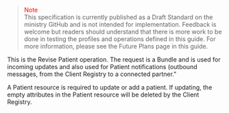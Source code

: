><span style="color:red">Note</span><br>This specification is currently published as a Draft Standard on the ministry GitHub and is not intended for implementation. Feedback is welcome but readers should understand that there is more work to be done in testing the profiles and operations defined in this guide. For more information, please see the Future Plans page in this guide.

This is the Revise Patient operation.  The request is a Bundle and is used for incoming updates and also used for Patient notifications (outbound messages, from the Client Registry to a connected partner."

A Patient resource is required to update or add a patient.  If updating, the empty attributes in the Patient resource will be deleted by the Client Registry.


